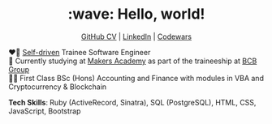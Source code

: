 <h1 align="center"> :wave: Hello, world! </h1>

<div align="center">
  
[GitHub CV](https://github.com/kateusacova/CV) | [LinkedIn](https://www.linkedin.com/in/kateusacova/) | [Codewars](https://www.codewars.com/users/kateusacova)

</div>

:heart_on_fire:	[Self-driven](https://github.com/kateusacova/CV#self-driven) Trainee Software Engineer  
:round_pushpin:	Currently studying at [Makers Academy](https://makers.tech/) as part of the traineeship at [BCB Group](https://www.bcbgroup.com/)   
:woman_student:	First Class BSc (Hons) Accounting and Finance with modules in VBA and Cryptocurrency & Blockchain   
 

**Tech Skills**: Ruby (ActiveRecord, Sinatra), SQL (PostgreSQL), HTML, CSS, JavaScript, Bootstrap
